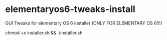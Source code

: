 # elementaryos6-tweaks-install
GUI Tweaks for elementary OS 6 installer (ONLY FOR ELEMENTARY OS 6!!!)

chmod +x installer.sh && ./installer.sh
